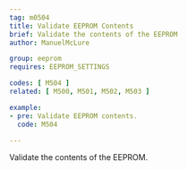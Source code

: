 ```yaml
---
tag: m0504
title: Validate EEPROM Contents
brief: Validate the contents of the EEPROM
author: ManuelMcLure

group: eeprom
requires: EEPROM_SETTINGS

codes: [ M504 ]
related: [ M500, M501, M502, M503 ]

example:
- pre: Validate EEPROM contents.
  code: M504

---
```


Validate the contents of the EEPROM.
